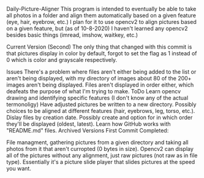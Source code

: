 Daily-Picture-Aligner
This program is intended to eventually be able to take all photos in a folder and align them automatically based on a given feature (eye, hair, eyebrow, etc.) I plan for it to use opencv2 to align pictures based on a given feature, but (as of 10-8-2020) I haven't learned any opencv2 besides basic things (imread, imshow, waitkey, etc.)

Current Version (Second)
The only thing that changed with this commit is that pictures display in color by default, forgot to set the flag as 1 instead of 0 which is color and grayscale respectively.

Issues
There's a problem where files aren't either being added to the list or aren't being displayed, with my directory of images about 80 of the 200+ images aren't being displayed.
Files aren't displayed in order either, which deafeats the purpose of what I'm trying to make.
ToDo
Learn opencv drawing and identifying specific features (I don't know any of the actual termonoligy)
Have adjusted pictures be written to a new directory.
Possibly choices to be aligned at different features (hair, eyebrows, leg, torso, etc.).
Dislay files by creation date.
Possibly create and option for in which order they'll be displayed (oldest, latest).
Learn how GitHub works with "README.md" files.
Archived Versions
First Commit
Completed:

File managment, gathering pictures from a given directory and taking all photos from it that aren't curropted (0 bytes in size). Opencv2 can display all of the pictures without any alignment, just raw pictures (not raw as in file type).
Essentially it's a picture slide player that slides pictures at the speed you want.
